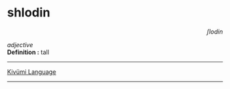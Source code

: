 
# shlodin

<div align="right"><i>ʃlodin</i></div>

*adjective*  
**Definition :** tall  

---

[Kivümi Language](../README.md)

---
